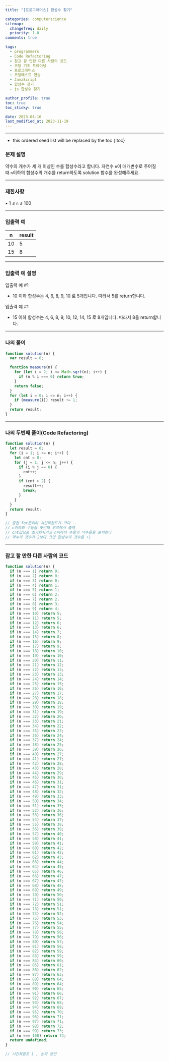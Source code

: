 ```yaml
---
title: "[프로그래머스] 합성수 찾기"

categories: computerscience
sitemap:
  changefreq: daily
  priority: 1.0
comments: true

tags:
  - programmers
  - Code Refactoring
  - 참고 할 만한 다른 사람의 코드
  - 코딩 기초 트레이닝
  - 프로그래머스
  - 코딩테스트 연습
  - JavaScript
  - 합성수 찾기
  - js 합성수 찾기

author_profile: true
toc: true
toc_sticky: true

date: 2023-04-16
last_modified_at: 2023-11-19
---
```


---

<!-- prettier-ignore -->
* this ordered seed list will be replaced by the toc 
{:toc}

### 문제 설명

약수의 개수가 세 개 이상인 수를 합성수라고 합니다. 자연수 `n`이 매개변수로 주어질 때 `n`이하의 합성수의 개수를 return하도록 solution 함수를 완성해주세요.

---

### 제한사항

• 1 ≤ `n` ≤ 100

---

### 입출력 예

| n   | result |
| --- | ------ |
| 10  | 5      |
| 15  | 8      |

---

### 입출력 예 설명

입출력 예 #1

- 10 이하 합성수는 4, 6, 8, 9, 10 로 5개입니다. 따라서 5를 return합니다.

입출력 예 #1

- 15 이하 합성수는 4, 6, 8, 9, 10, 12, 14, 15 로 8개입니다. 따라서 8을 return합니다.

---

### 나의 풀이

```jsx
function solution(n) {
  var result = 0;

  function measure(n) {
    for (let i = 2; i <= Math.sqrt(n); i++) {
      if (n % i === 0) return true;
    }
    return false;
  }
  for (let i = 0; i <= n; i++) {
    if (measure(i)) result += 1;
  }
  return result;
}
```

---

### 나의 두번째 풀이(Code Refactoring)

```jsx
function solution(n) {
  let result = 0;
  for (i = 1; i <= n; i++) {
    let cnt = 0;
    for (j = 1; j <= n; j++) {
      if (i % j == 0) {
        cnt++;
      }
      if (cnt > 2) {
        result++;
        break;
      }
    }
  }
  return result;
}

// 중첩 for문이라 시간복잡도가 크다 ..
// n이하의 수들을 첫번째 루프에서 출력
// cnt값으로 초기화시키고 n이하의 수들의 약수들을 출력한다
// 약수의 갯수가 2보다 크면 합성수의 갯수를 +1
```

---

### 참고 할 만한 다른 사람의 코드

```jsx
function solution(n) {
  if (n === 1) return 0;
  if (n === 2) return 0;
  if (n === 3) return 0;
  if (n === 4) return 1;
  if (n === 5) return 1;
  if (n === 6) return 2;
  if (n === 7) return 2;
  if (n === 8) return 3;
  if (n === 9) return 4;
  if (n === 10) return 5;
  if (n === 11) return 5;
  if (n === 12) return 6;
  if (n === 13) return 6;
  if (n === 14) return 7;
  if (n === 15) return 8;
  if (n === 16) return 9;
  if (n === 17) return 9;
  if (n === 18) return 10;
  if (n === 19) return 10;
  if (n === 20) return 11;
  if (n === 21) return 12;
  if (n === 22) return 13;
  if (n === 23) return 13;
  if (n === 24) return 14;
  if (n === 25) return 15;
  if (n === 26) return 16;
  if (n === 27) return 17;
  if (n === 28) return 18;
  if (n === 29) return 18;
  if (n === 30) return 19;
  if (n === 31) return 19;
  if (n === 32) return 20;
  if (n === 33) return 21;
  if (n === 34) return 22;
  if (n === 35) return 23;
  if (n === 36) return 24;
  if (n === 37) return 24;
  if (n === 38) return 25;
  if (n === 39) return 26;
  if (n === 40) return 27;
  if (n === 41) return 27;
  if (n === 42) return 28;
  if (n === 43) return 28;
  if (n === 44) return 29;
  if (n === 45) return 30;
  if (n === 46) return 31;
  if (n === 47) return 31;
  if (n === 48) return 32;
  if (n === 49) return 33;
  if (n === 50) return 34;
  if (n === 51) return 35;
  if (n === 52) return 36;
  if (n === 53) return 36;
  if (n === 54) return 37;
  if (n === 55) return 38;
  if (n === 56) return 39;
  if (n === 57) return 40;
  if (n === 58) return 41;
  if (n === 59) return 41;
  if (n === 60) return 42;
  if (n === 61) return 42;
  if (n === 62) return 43;
  if (n === 63) return 44;
  if (n === 64) return 45;
  if (n === 65) return 46;
  if (n === 66) return 47;
  if (n === 67) return 47;
  if (n === 68) return 48;
  if (n === 69) return 49;
  if (n === 70) return 50;
  if (n === 71) return 50;
  if (n === 72) return 51;
  if (n === 73) return 51;
  if (n === 74) return 52;
  if (n === 75) return 53;
  if (n === 76) return 54;
  if (n === 77) return 55;
  if (n === 78) return 56;
  if (n === 79) return 56;
  if (n === 80) return 57;
  if (n === 81) return 58;
  if (n === 82) return 59;
  if (n === 83) return 59;
  if (n === 84) return 60;
  if (n === 85) return 61;
  if (n === 86) return 62;
  if (n === 87) return 63;
  if (n === 88) return 64;
  if (n === 89) return 64;
  if (n === 90) return 65;
  if (n === 91) return 66;
  if (n === 92) return 67;
  if (n === 93) return 68;
  if (n === 94) return 69;
  if (n === 95) return 70;
  if (n === 96) return 71;
  if (n === 97) return 71;
  if (n === 98) return 72;
  if (n === 99) return 73;
  if (n === 100) return 74;
  return undefined;
}

// 시간복잡도 1 , 손의 광인
```
